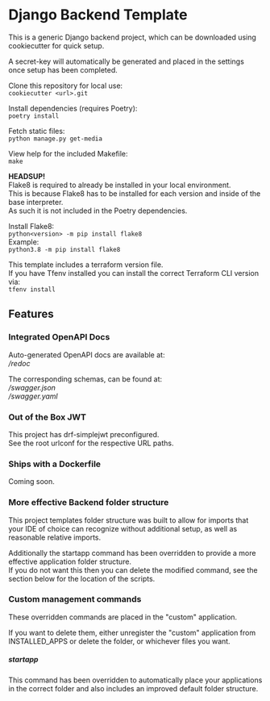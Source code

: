 # Django Backend Template

This is a generic Django backend project,
which can be downloaded using cookiecutter
for quick setup.  

A secret-key will automatically be generated
and placed in the settings once setup
has been completed.  

Clone this repository for local use:  
``cookiecutter <url>.git``  

Install dependencies (requires Poetry):  
``poetry install``  

Fetch static files:  
``python manage.py get-media``  

View help for the included Makefile:  
``make``  

**HEADSUP!**  
Flake8 is required to already be installed
in your local environment.  
This is because Flake8 has to be installed
for each version and inside of the base
interpreter.  
As such it is not included in the Poetry
dependencies.  

Install Flake8:  
``python<version> -m pip install flake8``  
Example:  
``python3.8 -m pip install flake8``

This template includes a terraform
version file.  
If you have Tfenv installed you can 
install the correct Terraform CLI 
version via:  
``tfenv install``

## Features

### Integrated OpenAPI Docs
Auto-generated OpenAPI docs are
available at:  
*/redoc*  

The corresponding schemas,
can be found at:  
*/swagger.json*  
*/swagger.yaml*

### Out of the Box JWT
This project has drf-simplejwt
preconfigured.  
See the root urlconf for the respective
URL paths.

### Ships with a Dockerfile
Coming soon.

### More effective Backend folder structure
This project templates folder structure
was built to allow for imports that your
IDE of choice can recognize without
additional setup, as well as reasonable
relative imports.  

Additionally the startapp command has been
overridden to provide a more effective
application folder structure.  
If you do not want this then you can
delete the modified command, see the section
below for the location of the scripts.

### Custom management commands
These overridden commands are placed
in the "custom" application.

If you want to delete them, either
unregister the "custom" application from
INSTALLED_APPS or delete the folder, or
whichever files you want.

##### startapp
This command has been overridden to
automatically place your applications in
the correct folder and also includes an
improved default folder structure.
